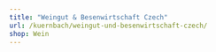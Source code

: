 ```yaml
---
title: "Weingut & Besenwirtschaft Czech"
url: /kuernbach/weingut-und-besenwirtschaft-czech/
shop: Wein
---
```

